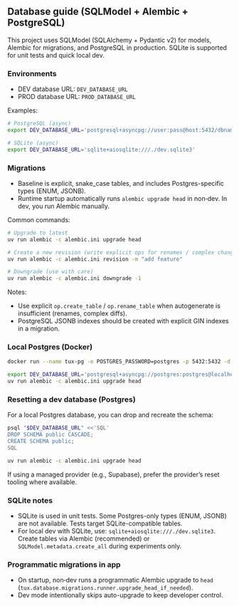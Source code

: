 ## Database guide (SQLModel + Alembic + PostgreSQL)

This project uses SQLModel (SQLAlchemy + Pydantic v2) for models, Alembic for migrations, and PostgreSQL in production. SQLite is supported for unit tests and quick local dev.

### Environments

- DEV database URL: `DEV_DATABASE_URL`
- PROD database URL: `PROD_DATABASE_URL`

Examples:

```bash
# PostgreSQL (async)
export DEV_DATABASE_URL='postgresql+asyncpg://user:pass@host:5432/dbname'

# SQLite (async)
export DEV_DATABASE_URL='sqlite+aiosqlite:///./dev.sqlite3'
```

### Migrations

- Baseline is explicit, snake_case tables, and includes Postgres-specific types (ENUM, JSONB).
- Runtime startup automatically runs `alembic upgrade head` in non‑dev. In dev, you run Alembic manually.

Common commands:

```bash
# Upgrade to latest
uv run alembic -c alembic.ini upgrade head

# Create a new revision (write explicit ops for renames / complex changes)
uv run alembic -c alembic.ini revision -m "add feature"

# Downgrade (use with care)
uv run alembic -c alembic.ini downgrade -1
```

Notes:
- Use explicit `op.create_table` / `op.rename_table` when autogenerate is insufficient (renames, complex diffs).
- PostgreSQL JSONB indexes should be created with explicit GIN indexes in a migration.

### Local Postgres (Docker)

```bash
docker run --name tux-pg -e POSTGRES_PASSWORD=postgres -p 5432:5432 -d postgres:16

export DEV_DATABASE_URL='postgresql+asyncpg://postgres:postgres@localhost:5432/postgres'
uv run alembic -c alembic.ini upgrade head
```

### Resetting a dev database (Postgres)

For a local Postgres database, you can drop and recreate the schema:

```bash
psql "$DEV_DATABASE_URL" <<'SQL'
DROP SCHEMA public CASCADE;
CREATE SCHEMA public;
SQL

uv run alembic -c alembic.ini upgrade head
```

If using a managed provider (e.g., Supabase), prefer the provider’s reset tooling where available.

### SQLite notes

- SQLite is used in unit tests. Some Postgres-only types (ENUM, JSONB) are not available. Tests target SQLite-compatible tables.
- For local dev with SQLite, use: `sqlite+aiosqlite:///./dev.sqlite3`. Create tables via Alembic (recommended) or `SQLModel.metadata.create_all` during experiments only.

### Programmatic migrations in app

- On startup, non‑dev runs a programmatic Alembic upgrade to `head` (`tux.database.migrations.runner.upgrade_head_if_needed`).
- Dev mode intentionally skips auto-upgrade to keep developer control.

